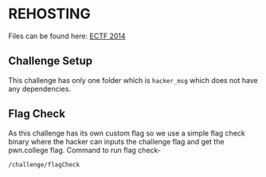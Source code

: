 # REHOSTING

Files can be found here: [ECTF 2014](https://github.com/pwncollege/ctf-archive/blob/main/ectf2014/hackermessage/hacker_msg.tar.gz)

## Challenge Setup
This challenge has only one folder which is `hacker_msg` which does not have any dependencies.

## Flag Check
As this challenge has its own custom flag so we use a simple flag check binary where the hacker can inputs the challenge flag and get the pwn.college flag.
Command to run flag check-
```
/challenge/flagCheck
```